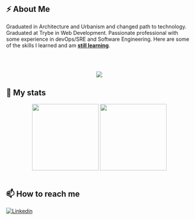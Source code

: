 
## ⚡ About Me

Graduated in Architecture and Urbanism and changed path to technology. Graduated at Trybe in Web Development. Passionate professional with some experience in devOps/SRE and Software Engineering. Here are some of the skills I learned and am <ins>**still learning**</ins>.

<br />
<br />
<p align="center">
  <a href="https://skillicons.dev">
    <img src="https://skillicons.dev/icons?i=js,clojure,html,css,bash,docker,idea,kubernetes,mysql,nodejs,py,react,git,grafana,graphql,prometheus,flutter,vscode,aws,dart,kafka,kotlin,mongodb,scala&perline=6" />
  </a>
</p>

## 🌱 My stats
<div align="center">
<img height="180em" src="https://github-readme-stats.vercel.app/api?username=MariaAliceGuimaraes&show_icons=true&theme=github_dark&hide_border=true" />
 <img height="180em" src="https://github-readme-stats.vercel.app/api/top-langs/?username=MariaAliceGuimaraes&layout=compact&theme=github_dark&hide_border=true" />
</div>
<br />


## 📫 How to reach me
[![Linkedin](https://skillicons.dev/icons?i=linkedin)](https://www.linkedin.com/in/mariaaliceguimaraescarneiro//?locale=en_US)

